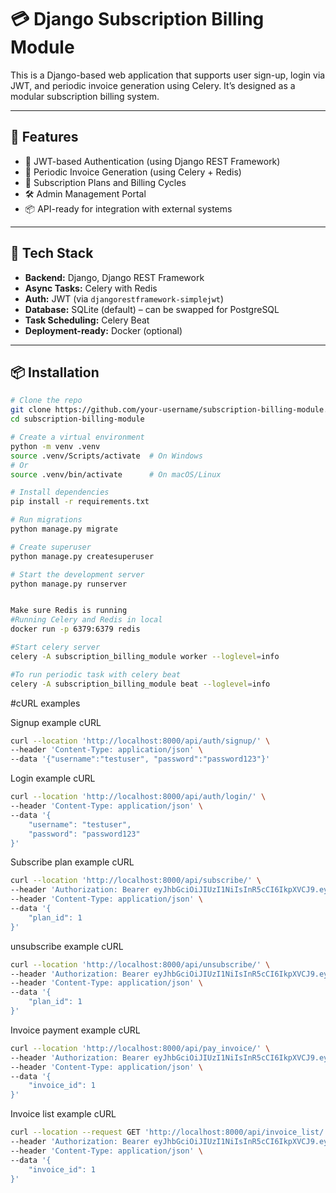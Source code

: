 # 💳 Django Subscription Billing Module

This is a Django-based web application that supports user sign-up, login via JWT, and periodic invoice generation using Celery. It’s designed as a modular subscription billing system.

---

## 🚀 Features

- 🔐 JWT-based Authentication (using Django REST Framework)
- 📅 Periodic Invoice Generation (using Celery + Redis)
- 🧾 Subscription Plans and Billing Cycles
- 🛠️ Admin Management Portal
- 📦 API-ready for integration with external systems

---

## 🧰 Tech Stack

- **Backend:** Django, Django REST Framework
- **Async Tasks:** Celery with Redis
- **Auth:** JWT (via `djangorestframework-simplejwt`)
- **Database:** SQLite (default) – can be swapped for PostgreSQL
- **Task Scheduling:** Celery Beat
- **Deployment-ready:** Docker (optional)

---

## 📦 Installation

```bash
# Clone the repo
git clone https://github.com/your-username/subscription-billing-module.git
cd subscription-billing-module

# Create a virtual environment
python -m venv .venv
source .venv/Scripts/activate  # On Windows
# Or
source .venv/bin/activate      # On macOS/Linux

# Install dependencies
pip install -r requirements.txt

# Run migrations
python manage.py migrate

# Create superuser
python manage.py createsuperuser

# Start the development server
python manage.py runserver


Make sure Redis is running
#Running Celery and Redis in local
docker run -p 6379:6379 redis

#Start celery server
celery -A subscription_billing_module worker --loglevel=info

#To run periodic task with celery beat
celery -A subscription_billing_module beat --loglevel=info
```

#cURL examples

Signup example cURL
```bash
curl --location 'http://localhost:8000/api/auth/signup/' \
--header 'Content-Type: application/json' \
--data '{"username":"testuser", "password":"password123"}'
```

Login example cURL
```bash
curl --location 'http://localhost:8000/api/auth/login/' \
--header 'Content-Type: application/json' \
--data '{
    "username": "testuser",
    "password": "password123"
}'
```

Subscribe plan example cURL
```bash
curl --location 'http://localhost:8000/api/subscribe/' \
--header 'Authorization: Bearer eyJhbGciOiJIUzI1NiIsInR5cCI6IkpXVCJ9.eyJ0b2tlbl90eXBlIjoiYWNjZXNzIiwiZXhwIjoxNzQ3OTM4OTQ3LCJpYXQiOjE3NDc5Mzg2NDcsImp0aSI6ImE3MGMzZjdiYjM2MTRjMWU4ODc1OTk3YTc5ZjgxNDkwIiwidXNlcl9pZCI6Mn0.kpLJm4ylTF9Cph8ShQ9WPoCbHf31IWikSa6W3T_T8dg' \
--header 'Content-Type: application/json' \
--data '{
    "plan_id": 1
}'
```

unsubscribe example cURL
```bash
curl --location 'http://localhost:8000/api/unsubscribe/' \
--header 'Authorization: Bearer eyJhbGciOiJIUzI1NiIsInR5cCI6IkpXVCJ9.eyJ0b2tlbl90eXBlIjoiYWNjZXNzIiwiZXhwIjoxNzQ3OTMyMTAzLCJpYXQiOjE3NDc5MzE4MDMsImp0aSI6IjRiMGEyZmNiY2YxZDRlZDBhMjBmMDZiYTBjODZkN2I1IiwidXNlcl9pZCI6Mn0.I7-s3GzdiLP9fVVZQPeLmbJTQP48JHzbFv_Gaf8P1pY' \
--header 'Content-Type: application/json' \
--data '{
    "plan_id": 1
}'
```


Invoice payment example cURL
```bash
curl --location 'http://localhost:8000/api/pay_invoice/' \
--header 'Authorization: Bearer eyJhbGciOiJIUzI1NiIsInR5cCI6IkpXVCJ9.eyJ0b2tlbl90eXBlIjoiYWNjZXNzIiwiZXhwIjoxNzQ3OTM4OTQ3LCJpYXQiOjE3NDc5Mzg2NDcsImp0aSI6ImE3MGMzZjdiYjM2MTRjMWU4ODc1OTk3YTc5ZjgxNDkwIiwidXNlcl9pZCI6Mn0.kpLJm4ylTF9Cph8ShQ9WPoCbHf31IWikSa6W3T_T8dg' \
--header 'Content-Type: application/json' \
--data '{
    "invoice_id": 1
}'
```

Invoice list example cURL
```bash
curl --location --request GET 'http://localhost:8000/api/invoice_list/' \
--header 'Authorization: Bearer eyJhbGciOiJIUzI1NiIsInR5cCI6IkpXVCJ9.eyJ0b2tlbl90eXBlIjoiYWNjZXNzIiwiZXhwIjoxNzQ3OTM4OTQ3LCJpYXQiOjE3NDc5Mzg2NDcsImp0aSI6ImE3MGMzZjdiYjM2MTRjMWU4ODc1OTk3YTc5ZjgxNDkwIiwidXNlcl9pZCI6Mn0.kpLJm4ylTF9Cph8ShQ9WPoCbHf31IWikSa6W3T_T8dg' \
--header 'Content-Type: application/json' \
--data '{
    "invoice_id": 1
}'
```
